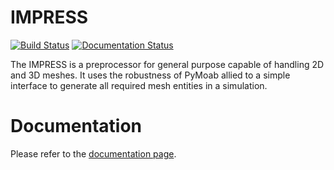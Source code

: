 # IMPRESS

[![Build Status](https://travis-ci.org/padmec-reservoir/impress.svg?branch=master)](https://travis-ci.org/padmec-reservoir/impress) [![Documentation Status](https://readthedocs.org/projects/impress-padmec/badge/?version=latest)](https://impress-padmec.readthedocs.io/en/latest/?badge=latest)

The IMPRESS is a preprocessor for general purpose capable of handling 2D and 3D meshes. It uses the robustness of PyMoab allied to a simple interface to generate all required mesh entities in a simulation.

# Documentation

Please refer to the [documentation page](https://impress-padmec.readthedocs.io/en/latest/).
